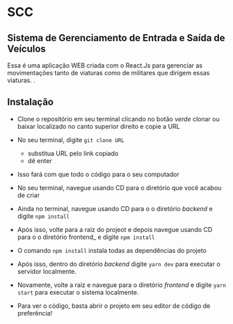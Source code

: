 # SCC
## Sistema de Gerenciamento de Entrada e Saída de Veículos

Essa é uma aplicação WEB criada com o React.Js para gerenciar as movimentações tanto de viaturas como de militares que
dirigem essas viaturas. .

## Instalação
- Clone o repositório em seu terminal clicando no botão _verde_ clonar ou baixar localizado no canto superior direito e copie a URL
- No seu terminal, digite ```git clone URL```
  - substitua URL pelo link copiado
  - dê enter
- Isso fará com que todo o código para o seu computador
- No seu terminal, navegue usando CD para o diretório que você acabou de criar
- Ainda no terminal, navegue usando CD para o o diretório _backend_ e digite ```npm install```
- Após isso, volte para a raiz do projeot e depois navegue usando CD para o o diretório frontend_ e digite ```npm install```
- O comando ```npm install``` instala todas as dependências do projeto
- Após isso, dentro do diretório _backend_ digite ```yarn dev``` para executar o servidor localmente.
- Novamente, volte a raiz e navegue para o diretório _frontend_ e digite ```yarn start``` para executar o sistema localmente.

- Para ver o código, basta abrir o projeto em seu editor de código de preferência!

